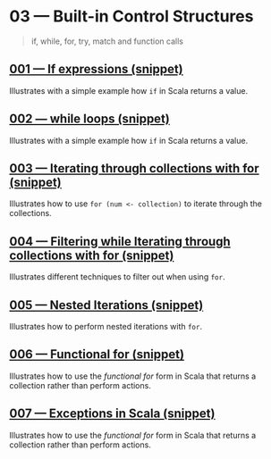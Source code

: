 # 03 &mdash; Built-in Control Structures
>  if, while, for, try, match and function calls

## [001 &mdash; If expressions (snippet)](./001-snippet-if-expressions)
Illustrates with a simple example how `if` in Scala returns a value.

## [002 &mdash; while loops (snippet)](./002-snippet-while-loops)
Illustrates with a simple example how `if` in Scala returns a value.

## [003 &mdash; Iterating through collections with for (snippet)](./003-snippet-for-collection-iteration)
Illustrates how to use `for (num <- collection)` to iterate through the collections.

## [004 &mdash; Filtering while Iterating through collections with for (snippet)](./004-snippet-for-filtering-collection-iteration)
Illustrates different techniques to filter out when using `for`.

## [005 &mdash; Nested Iterations (snippet)](./005-snippet-nested-iterations)
Illustrates how to perform nested iterations with `for`.

## [006 &mdash; Functional for (snippet)](./006-snippet-functional-for)
Illustrates how to use the *functional for* form in Scala that returns a collection rather than perform actions.

## [007 &mdash; Exceptions in Scala (snippet)](./007-snippet-exceptions)
Illustrates how to use the *functional for* form in Scala that returns a collection rather than perform actions.